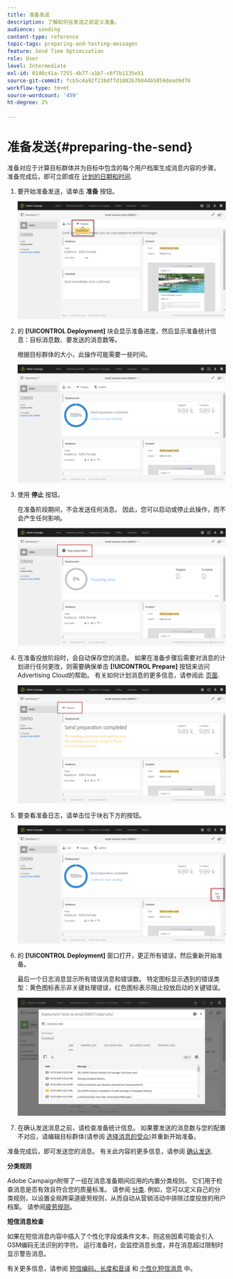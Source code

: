 ```yaml
---
title: 准备发送
description: 了解如何在发送之前定义准备。
audience: sending
content-type: reference
topic-tags: preparing-and-testing-messages
feature: Send Time Optimization
role: User
level: Intermediate
exl-id: 0140c41a-7255-4b77-a1b7-c6f7b1135e51
source-git-commit: fcb5c4a92f23bdffd1082b7b044b5859dead9d70
workflow-type: tm+mt
source-wordcount: '459'
ht-degree: 2%

---
```


# 准备发送{#preparing-the-send}

准备对应于计算目标群体并为目标中包含的每个用户档案生成消息内容的步骤。 准备完成后，即可立即或在 [计划的日期和时间](../../sending/using/about-scheduling-messages.md).

1. 要开始准备发送，请单击 **准备** 按钮。

   ![](assets/preparing_delivery_2.png)

1. 的 **[!UICONTROL Deployment]** 块会显示准备进度，然后显示准备统计信息：目标消息数、要发送的消息数等。

   根据目标群体的大小，此操作可能需要一些时间。

   ![](assets/preparing_delivery.png)

1. 使用 **停止** 按钮。

   在准备阶段期间，不会发送任何消息。 因此，您可以启动或停止此操作，而不会产生任何影响。

   ![](assets/preparing_delivery_6.png)

1. 在准备投放阶段时，会自动保存您的消息。 如果在准备步骤后需要对消息的计划进行任何更改，则需要确保单击 **[!UICONTROL Prepare]** 按钮来访问Advertising Cloud的帮助。 有关如何计划消息的更多信息，请参阅此 [页面](../../sending/using/about-scheduling-messages.md).

   ![](assets/preparing_delivery_5.png)

1. 要查看准备日志，请单击位于块右下方的按钮。

   ![](assets/preparing_delivery_4.png)

1. 的 **[!UICONTROL Deployment]** 窗口打开，更正所有错误，然后重新开始准备。

   最后一个日志消息显示所有错误消息和错误数。 特定图标显示遇到的错误类型：黄色图标表示非关键处理错误，红色图标表示阻止投放启动的关键错误。

   ![](assets/preparing_delivery_3.png)

1. 在确认发送消息之前，请检查准备统计信息。 如果要发送的消息数与您的配置不对应，请编辑目标群体(请参阅 [选择消息的受众](../../audiences/using/selecting-an-audience-in-a-message.md))并重新开始准备。

准备完成后，即可发送您的消息。 有关此内容的更多信息，请参阅 [确认发送](../../sending/using/confirming-the-send.md).

**分类规则**

Adobe Campaign附带了一组在消息准备期间应用的内置分类规则。 它们用于检查消息是否有效且符合您的质量标准。 请参阅 [分类](../../sending/using/about-typology-rules.md). 例如，您可以定义自己的分类规则，以设置全局跨渠道疲劳规则，从而自动从营销活动中排除过度投放的用户档案。 请参阅[疲劳规则](../../sending/using/fatigue-rules.md)。

**短信消息检查**

如果在短信消息内容中插入了个性化字段或条件文本，则这些因素可能会引入GSM编码无法识别的字符。 运行准备时，会监控消息长度，并在消息超过限制时显示警告消息。

有关更多信息，请参阅 [短信编码、长度和音译](../../administration/using/configuring-sms-channel.md#sms-encoding--length-and-transliteration) 和 [个性化短信消息](../../channels/using/personalizing-sms-messages.md) 中。
